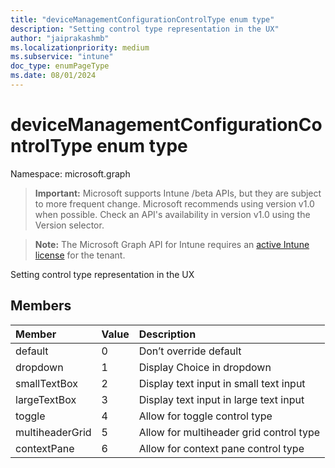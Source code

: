 ```yaml
---
title: "deviceManagementConfigurationControlType enum type"
description: "Setting control type representation in the UX"
author: "jaiprakashmb"
ms.localizationpriority: medium
ms.subservice: "intune"
doc_type: enumPageType
ms.date: 08/01/2024
---
```


# deviceManagementConfigurationControlType enum type

Namespace: microsoft.graph

> **Important:** Microsoft supports Intune /beta APIs, but they are subject to more frequent change. Microsoft recommends using version v1.0 when possible. Check an API's availability in version v1.0 using the Version selector.

> **Note:** The Microsoft Graph API for Intune requires an [active Intune license](https://go.microsoft.com/fwlink/?linkid=839381) for the tenant.

Setting control type representation in the UX

## Members
|Member|Value|Description|
|:---|:---|:---|
|default|0|Don’t override default|
|dropdown|1|Display Choice in dropdown|
|smallTextBox|2|Display text input in small text input|
|largeTextBox|3|Display text input in large text input|
|toggle|4|Allow for toggle control type|
|multiheaderGrid|5|Allow for multiheader grid control type|
|contextPane|6|Allow for context pane control type|
